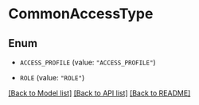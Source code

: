 # CommonAccessType

## Enum


* `ACCESS_PROFILE` (value: `"ACCESS_PROFILE"`)

* `ROLE` (value: `"ROLE"`)


[[Back to Model list]](../README.md#documentation-for-models) [[Back to API list]](../README.md#documentation-for-api-endpoints) [[Back to README]](../README.md)


